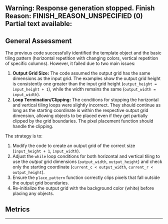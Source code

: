 Warning: Response generation stopped. Finish Reason: FINISH_REASON_UNSPECIFIED (0)
Partial text available:
---
## General Assessment

The previous code successfully identified the template object and the basic tiling pattern (horizontal repetition with changing colors, vertical repetition of specific columns). However, it failed due to two main issues:

1.  **Output Grid Size:** The code assumed the output grid has the same dimensions as the input grid. The examples show the output grid height is consistently one greater than the input grid height (`output_height = input_height + 1`), while the width remains the same (`output_width = input_width`).
2.  **Loop Termination/Clipping:** The conditions for stopping the horizontal and vertical tiling loops were slightly incorrect. They should continue as long as the starting coordinate is within the respective output grid dimension, allowing objects to be placed even if they get partially clipped by the grid boundaries. The pixel placement function should handle the clipping.

The strategy is to:
1.  Modify the code to create an output grid of the correct size (`input_height + 1`, `input_width`).
2.  Adjust the `while` loop conditions for both horizontal and vertical tiling to use the *output* grid dimensions (`output_width`, `output_height`) and check only the starting coordinate (`current_c < output_width`, `current_r < output_height`).
3.  Ensure the `place_pattern` function correctly clips pixels that fall outside the output grid boundaries.
4.  Re-initialize the output grid with the background color (white) before placing any objects.

## Metrics


---
